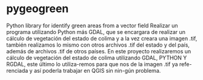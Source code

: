 # pygeogreen
Python library for identify green areas from a vector field
Realizar un programa utilizando Python más GDAL, que se encargara de realizar un cálculo de vegetación del estado de colima y a la vez creara una imagen .tif, también realizamos lo mismo con otros archivos .tif del estado y del país, además de archivos .tif de otros países.
En este proyecto realizaremos un cálculo de vegetación del estado de colima utilizando GDAL, PYTHON Y RGDAL, este último lo utiliza-remos para que nos de la imagen .tif ya refe-renciada y así poderla trabajar en QGIS sin nin-gún problema.
